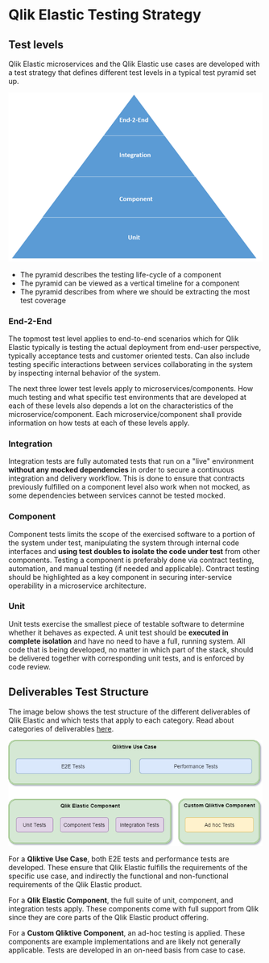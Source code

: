 # Qlik Elastic Testing Strategy

## Test levels

Qlik Elastic microservices and the Qlik Elastic use cases are developed with a test strategy that defines different test levels in a typical test pyramid set up.

![Data model](./images/test-pyramid.png)

* The pyramid describes the testing life-cycle of a component
* The pyramid can be viewed as a vertical timeline for a component
* The pyramid describes from where we should be extracting the most test coverage

### End-2-End

The topmost test level applies to end-to-end scenarios which for Qlik Elastic typically is testing the actual deployment from end-user perspective, typically acceptance tests and customer oriented tests. Can also include testing specific interactions between services collaborating in the system by inspecting internal behavior of the system.

The next three lower test levels apply to microservices/components. How much testing and what specific test environments that are developed at each of these levels also depends a lot on the characteristics of the microservice/component. Each microservice/component shall provide information on how tests at each of these levels apply.

### Integration

Integration tests are fully automated tests that run on a "live" environment **without any mocked dependencies** in order to secure a continuous integration and delivery workflow. This is done to ensure that contracts previously fulfilled on a component level also work when not mocked, as some dependencies between services cannot be tested mocked.

### Component

Component tests limits the scope of the exercised software to a portion of the system under test, manipulating the system through internal code interfaces and **using test doubles to isolate the code under test** from other components. Testing a component is preferably done via contract testing, automation, and manual testing (if needed and applicable). Contract testing should be highlighted as a key component in securing inter-service operability in a microservice architecture.

### Unit

Unit tests exercise the smallest piece of testable software to determine whether it behaves as expected. A unit test should be **executed in complete isolation** and have no need to have a full, running system. All code that is being developed, no matter in which part of the stack, should be delivered together with corresponding unit tests, and is enforced by code review.

## Deliverables Test Structure

The image below shows the test structure of the different deliverables of Qlik Elastic and which tests that apply to each category. Read about categories of deliverables [here](../README.md).

![Test structure](./images/test-structure.png)

For a **Qliktive Use Case**, both E2E tests and performance tests are developed. These ensure that Qlik Elastic fulfills the requirements of the specific use case, and indirectly the functional and non-functional requirements of the Qlik Elastic product.

For a **Qlik Elastic Component**, the full suite of unit, component, and integration tests apply. These components come with full support from Qlik since they are core parts of the Qlik Elastic product offering.

For a **Custom Qliktive Component**, an ad-hoc testing is applied. These components are example implementations and are likely not generally applicable. Tests are developed in an on-need basis from case to case.
